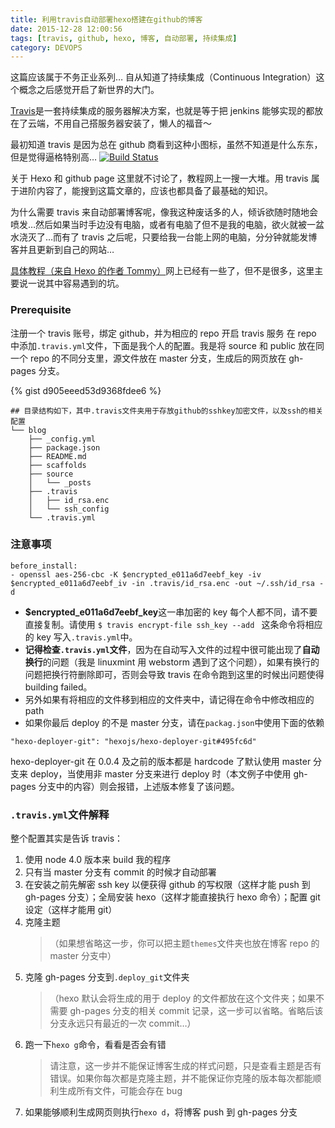 ```yaml
---
title: 利用travis自动部署hexo搭建在github的博客
date: 2015-12-28 12:00:56
tags: [travis, github, hexo, 博客, 自动部署, 持续集成]
category: DEVOPS
---
```


这篇应该属于不务正业系列…
自从知道了持续集成（Continuous Integration）这个概念之后感觉开启了新世界的大门。

[Travis](https://travis-ci.org)是一套持续集成的服务器解决方案，也就是等于把 jenkins 能够实现的都放在了云端，不用自己搭服务器安装了，懒人的福音～

最初知道 travis 是因为总在 github 商看到这种小图标，虽然不知道是什么东东，但是觉得逼格特别高…
[![Build Status](https://travis-ci.org/sabrinaluo/tech.svg?branch=master)](https://travis-ci.org/sabrinaluo/tech)

关于 Hexo 和 github page 这里就不讨论了，教程网上一搜一大堆。用 travis 属于进阶内容了，能搜到这篇文章的，应该也都具备了最基础的知识。

为什么需要 travis 来自动部署博客呢，像我这种废话多的人，倾诉欲随时随地会喷发…然后如果当时手边没有电脑，或者有电脑了但不是我的电脑，欲火就被一盆水浇灭了…而有了 travis 之后呢，只要给我一台能上网的电脑，分分钟就能发博客并且更新到自己的网站…

[具体教程（来自 Hexo 的作者 Tommy）](https://zespia.tw/blog/2015/01/21/continuous-deployment-to-github-with-travis/)网上已经有一些了，但不是很多，这里主要说一说其中容易遇到的坑。

### Prerequisite

注册一个 travis 账号，绑定 github，并为相应的 repo 开启 travis 服务
在 repo 中添加`.travis.yml`文件，下面是我个人的配置。我是将 source 和 public 放在同一个 repo 的不同分支里，源文件放在 master 分支，生成后的网页放在 gh-pages 分支。

{% gist d905eeed53d9368fdee6 %}

```
## 目录结构如下，其中.travis文件夹用于存放github的sshkey加密文件，以及ssh的相关配置
└── blog
    ├── _config.yml
    ├── package.json
    ├── README.md
    ├── scaffolds
    ├── source
    │   └── _posts
    ├── .travis
    │   ├── id_rsa.enc
    │   └── ssh_config
    └── .travis.yml
```

### 注意事项

```
before_install:
- openssl aes-256-cbc -K $encrypted_e011a6d7eebf_key -iv $encrypted_e011a6d7eebf_iv -in .travis/id_rsa.enc -out ~/.ssh/id_rsa -d
```

- **\$encrypted_e011a6d7eebf_key**这一串加密的 key 每个人都不同，请不要直接复制。请使用
  `$ travis encrypt-file ssh_key --add ` 这条命令将相应的 key 写入`.travis.yml`中。
- **记得检查`.travis.yml`文件**，因为在自动写入文件的过程中很可能出现了**自动换行**的问题（我是 linuxmint 用 webstorm 遇到了这个问题），如果有换行的问题把换行符删除即可，否则会导致 travis 在命令跑到这里的时候出问题使得 building failed。
- 另外如果有将相应的文件移到相应的文件夹中，请记得在命令中修改相应的 path
- 如果你最后 deploy 的不是 master 分支，请在`packag.json`中使用下面的依赖

```
"hexo-deployer-git": "hexojs/hexo-deployer-git#495fc6d"
```

hexo-deployer-git 在 0.0.4 及之前的版本都是 hardcode 了默认使用 master 分支来 deploy，当使用非 master 分支来进行 deploy 时（本文例子中使用 gh-pages 分支中的内容）则会报错，上述版本修复了该问题。

### `.travis.yml`文件解释

整个配置其实是告诉 travis：

1. 使用 node 4.0 版本来 build 我的程序
2. 只有当 master 分支有 commit 的时候才自动部署
3. 在安装之前先解密 ssh key 以便获得 github 的写权限（这样才能 push 到 gh-pages 分支）；全局安装 hexo（这样才能直接执行 hexo 命令）；配置 git 设定（这样才能用 git）
4. 克隆主题
   > （如果想省略这一步，你可以把主题`themes`文件夹也放在博客 repo 的 master 分支中）
5. 克隆 gh-pages 分支到`.deploy_git`文件夹
   > （hexo 默认会将生成的用于 deploy 的文件都放在这个文件夹；如果不需要 gh-pages 分支的相关 commit 记录，这一步可以省略。省略后该分支永远只有最近的一次 commit…）
6. 跑一下`hexo g`命令，看看是否会有错
   > 请注意，这一步并不能保证博客生成的样式问题，只是查看主题是否有错误。如果你每次都是克隆主题，并不能保证你克隆的版本每次都能顺利生成所有文件，可能会存在 bug
7. 如果能够顺利生成网页则执行`hexo d`，将博客 push 到 gh-pages 分支
